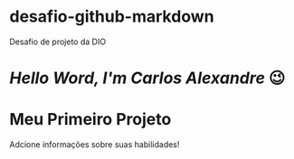 # desafio-github-markdown
Desafio de projeto da DIO

# ***Hello Word, I'm Carlos Alexandre*** 😉 #

# **Meu Primeiro Projeto** #

Adcione informações sobre suas habilidades!

